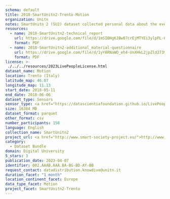 ```yaml
---
schema: default
title: 2018-SmartUnitn2-Trento-Motion
organization: Unitn
notes: SmartUnitn 2 (SU2) dataset collected personal data about the everyday life of 158 university students at University of Trento by i-Log application installed on their smartphones. The SU2 data contains (1) participants’ synchronic data about profile, e.g., demographics, routines, personality; (2) participants’ diachronic data over a period of four weeks, including data from 34 sensors, both hardware and software, associated to around 100+ thousand self-reported annotations from participants.
resources:
  - name: 2018-SmartUnitn2-technical_report
    url: https://drive.google.com/file/d/1mSIBHgKJBw07crEjMTYEi3ylpPL-62fB/view?usp=sharing
    format: PDF
  - name: 2018-SmartUnitn2-additional_material-questionnaire
    url: https://drive.google.com/file/d/1yY8RNaWO_eh4-UnXHkL2jpZld2739K3K/view?usp=share_link
    format: PDF
license: >-
 ./../../resources/2023LivePeopleLicense.html
dataset_name: Motion
location: Trento (Italy)
latitude_map: 46.07
longitude_map: 11.13
start_date: 2018-05-11
end_date: 2018-06-06
dataset_type: Sensors
sensor_type: <a href="https://datascientiafoundation.github.io/LivePeople/datasets/2018-SU2-Trento-Gravity%20Event/"> gravity </a>, <a href="https://datascientiafoundation.github.io/LivePeople/datasets/2018-SU2-Trento-Rotation%20Vector%20Event/">rotation vector</a>, <a href="https://datascientiafoundation.github.io/LivePeople/datasets/2018-SU2-Trento-Linear%20Acceleration%20Event/">linear acceleration</a>, <a href="https://datascientiafoundation.github.io/LivePeople/datasets/2018-SU2-Trento-Accelerometer%20Event/">accelerometer</a>, <a href="https://datascientiafoundation.github.io/LivePeople/datasets/2018-SU2-Trento-Gyroscope%20Event/">gyroscope</a>
size: 16384 MB
dataset_format: parquet
other_format: csv
number_participants: 158
language: English
collection_name: SmartUnitn2
project_url: <a href="http://www.smart-society-project.eu/">http://www.smart-society-project.eu/</a>
category: 
  - Dataset Bundle
domain: Digital University
5_stars: 3
publication_date: 2023-04-07
identifier: 002.AAAB.AAA.BA-BG-BD-AY-BB
request_contact: datadistribution.knowdive@unitn.it
duration_facet: "1 month"
location_continent_facet: Europe
data_type_facet: Motion
project_facet: SmartUnitn2-Trento
---
```

